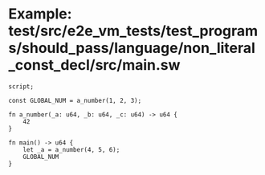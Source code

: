 # Example: test/src/e2e_vm_tests/test_programs/should_pass/language/non_literal_const_decl/src/main.sw

```sway
script;

const GLOBAL_NUM = a_number(1, 2, 3);

fn a_number(_a: u64, _b: u64, _c: u64) -> u64 {
    42
}

fn main() -> u64 {
    let _a = a_number(4, 5, 6);
    GLOBAL_NUM
}

```
